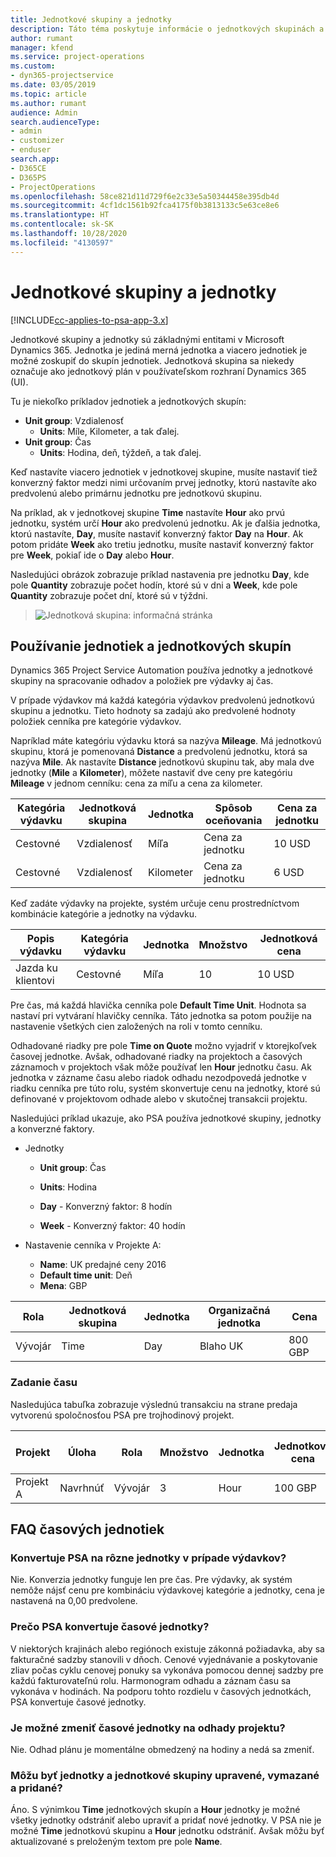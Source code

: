 ```yaml
---
title: Jednotkové skupiny a jednotky
description: Táto téma poskytuje informácie o jednotkových skupinách a jednotkách.
author: rumant
manager: kfend
ms.service: project-operations
ms.custom:
- dyn365-projectservice
ms.date: 03/05/2019
ms.topic: article
ms.author: rumant
audience: Admin
search.audienceType:
- admin
- customizer
- enduser
search.app:
- D365CE
- D365PS
- ProjectOperations
ms.openlocfilehash: 58ce821d11d729f6e2c33e5a50344458e395db4d
ms.sourcegitcommit: 4cf1dc1561b92fca4175f0b3813133c5e63ce8e6
ms.translationtype: HT
ms.contentlocale: sk-SK
ms.lasthandoff: 10/28/2020
ms.locfileid: "4130597"
---
```

# <a name="unit-groups-and-units"></a>Jednotkové skupiny a jednotky

[!INCLUDE[cc-applies-to-psa-app-3.x](../includes/cc-applies-to-psa-app-3x.md)]

Jednotkové skupiny a jednotky sú základnými entitami v Microsoft Dynamics 365. Jednotka je jediná merná jednotka a viacero jednotiek je možné zoskupiť do skupín jednotiek. Jednotková skupina sa niekedy označuje ako jednotkový plán v používateľskom rozhraní Dynamics 365 (UI). 

Tu je niekoľko príkladov jednotiek a jednotkových skupín:
 
- **Unit group**: Vzdialenosť 
    - **Units**: Míle, Kilometer, a tak ďalej.
- **Unit group**: Čas
    - **Units**: Hodina, deň, týždeň, a tak ďalej. 

Keď nastavíte viacero jednotiek v jednotkovej skupine, musíte nastaviť tiež konverzný faktor medzi nimi určovaním prvej jednotky, ktorú nastavíte ako predvolenú alebo primárnu jednotku pre jednotkovú skupinu. 

Na príklad, ak v jednotkovej skupine **Time** nastavíte **Hour** ako prvú jednotku, systém určí **Hour** ako predvolenú jednotku. Ak je ďalšia jednotka, ktorú nastavíte, **Day**, musíte nastaviť konverzný faktor **Day** na **Hour**. Ak potom pridáte **Week** ako tretiu jednotku, musíte nastaviť konverzný faktor pre **Week**, pokiaľ ide o **Day** alebo **Hour**. 

Nasledujúci obrázok zobrazuje príklad nastavenia pre jednotku **Day**, kde pole **Quantity** zobrazuje počet hodín, ktoré sú v dni a **Week**, kde pole **Quantity** zobrazuje počet dní, ktoré sú v týždni.

> ![Jednotková skupina: informačná stránka](media/advanced-2.png)

## <a name="using-units-and-unit-groups"></a>Používanie jednotiek a jednotkových skupín

Dynamics 365 Project Service Automation používa jednotky a jednotkové skupiny na spracovanie odhadov a položiek pre výdavky aj čas. 

V prípade výdavkov má každá kategória výdavkov predvolenú jednotkovú skupinu a jednotku. Tieto hodnoty sa zadajú ako predvolené hodnoty položiek cenníka pre kategórie výdavkov. 

Napríklad máte kategóriu výdavku ktorá sa nazýva **Mileage**. Má jednotkovú skupinu, ktorá je pomenovaná **Distance** a predvolenú jednotku, ktorá sa nazýva **Mile**. Ak nastavíte **Distance** jednotkovú skupinu tak, aby mala dve jednotky (**Mile** a **Kilometer**), môžete nastaviť dve ceny pre kategóriu **Mileage** v jednom cenníku: cena za míľu a cena za kilometer.

| Kategória výdavku  | Jednotková skupina  | Jednotka      | Spôsob oceňovania  | Cena za jednotku  |
|-------------------|---------------|-----------|-------------------|-------------------|
| Cestovné           | Vzdialenosť      | Míľa      | Cena za jednotku    | 10 USD            |
| Cestovné           | Vzdialenosť      | Kilometer | Cena za jednotku    |  6 USD            |

Keď zadáte výdavky na projekte, systém určuje cenu prostredníctvom kombinácie kategórie a jednotky na výdavku. 

| Popis výdavku        | Kategória výdavku  | Jednotka  | Množstvo  | Jednotková cena   |
|----------------------------|---------------------|-------|-----------|----------------|
| Jazda ku klientovi | Cestovné             | Míľa  | 10        | 10 USD         |

Pre čas, má každá hlavička cenníka pole **Default Time Unit**. Hodnota sa nastaví pri vytváraní hlavičky cenníka. Táto jednotka sa potom použije na nastavenie všetkých cien založených na roli v tomto cenníku.

Odhadované riadky pre pole **Time on Quote** možno vyjadriť v ktorejkoľvek časovej jednotke. Avšak, odhadované riadky na projektoch a časových záznamoch v projektoch však môže používať len **Hour** jednotku času. Ak jednotka v zázname času alebo riadok odhadu nezodpovedá jednotke v riadku cenníka pre túto rolu, systém skonvertuje cenu na jednotky, ktoré sú definované v projektovom odhade alebo v skutočnej transakcii projektu.

Nasledujúci príklad ukazuje, ako PSA používa jednotkové skupiny, jednotky a konverzné faktory.
- Jednotky

   - **Unit group**: Čas 
   - **Units**: Hodina 
    
    - **Day** - Konverzný faktor: 8 hodín       
    - **Week** - Konverzný faktor: 40 hodín  
        
- Nastavenie cenníka v Projekte A:

    - **Name**: UK predajné ceny 2016 
    - **Default time unit**: Deň 
    - **Mena**: GBP

| Rola      | Jednotková skupina | Jednotka | Organizačná jednotka | Cena   |
|-----------|------------|------|---------------------|---------|
| Vývojár | Time       | Day  | Blaho UK          | 800 GBP |

### <a name="time-entry"></a>Zadanie času

Nasledujúca tabuľka zobrazuje výslednú transakciu na strane predaja vytvorenú spoločnosťou PSA pre trojhodinový projekt.


| Projekt   | Úloha    | Rola      | Množstvo | Jednotka  | Jednotková cena | Suma nevyfakturovaného predaja |
|-----------|---------|-----------|----------|-------|------------|-----------------------|
| Projekt A | Navrhnúť  | Vývojár | 3        | Hour  | 100 GBP    | 300 GBP               |

## <a name="time-unit-faq"></a>FAQ časových jednotiek

### <a name="does-psa-convert-to-different-units-in-the-case-of-expenses"></a>Konvertuje PSA na rôzne jednotky v prípade výdavkov?
Nie. Konverzia jednotky funguje len pre čas. Pre výdavky, ak systém nemôže nájsť cenu pre kombináciu výdavkovej kategórie a jednotky, cena je nastavená na 0,00 predvolene.

### <a name="why-does-psa-convert-time-units"></a>Prečo PSA konvertuje časové jednotky?
V niektorých krajinách alebo regiónoch existuje zákonná požiadavka, aby sa fakturačné sadzby stanovili v dňoch. Cenové vyjednávanie a poskytovanie zliav počas cyklu cenovej ponuky sa vykonáva pomocou dennej sadzby pre každú fakturovateľnú rolu. Harmonogram odhadu a záznam času sa vykonáva v hodinách. Na podporu tohto rozdielu v časových jednotkách, PSA konvertuje časové jednotky.

### <a name="can-time-units-be-changed-on-project-estimates"></a>Je možné zmeniť časové jednotky na odhady projektu?
Nie. Odhad plánu je momentálne obmedzený na hodiny a nedá sa zmeniť.

### <a name="can-units-and-unit-groups-be-edited-deleted-and-added"></a>Môžu byť jednotky a jednotkové skupiny upravené, vymazané a pridané?
Áno. S výnimkou **Time** jednotkových skupín a **Hour** jednotky je možné všetky jednotky odstrániť alebo upraviť a pridať nové jednotky. V PSA nie je možné **Time** jednotkovú skupinu a **Hour** jednotku odstrániť. Avšak môžu byť aktualizované s preloženým textom pre pole **Name**.
